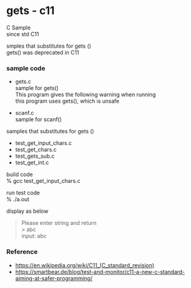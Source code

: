 gets - c11
===============

C Sample <br/>
since std C11 <br/>

smples that substitutes for gets () <br/>
gets() was deprecated in C11 <br/>

### sample code

- gets.c <br/>
sample for gets() <br/>
This program gives the following warning when running <br/>
this program uses gets(), which is unsafe <br/>

- scanf.c <br/>
sample for scanf() <br/>


samples that substitutes for gets () <br/>
- test_get_input_chars.c <br/>
- test_get_chars.c <br/>
- test_gets_sub.c <br/>
 - test_get_int.c <br/>


build  code <br/>
% gcc  test_get_input_chars.c <br/>

run test code <br/>
% ./a.out <br/>

display as below <br/>
> Please enter string and return  <br/>
>  \> abc  <br/>
> input: abc  <br/>


### Reference
- https://en.wikipedia.org/wiki/C11_(C_standard_revision)
- https://smartbear.de/blog/test-and-monitor/c11-a-new-c-standard-aiming-at-safer-programming/

